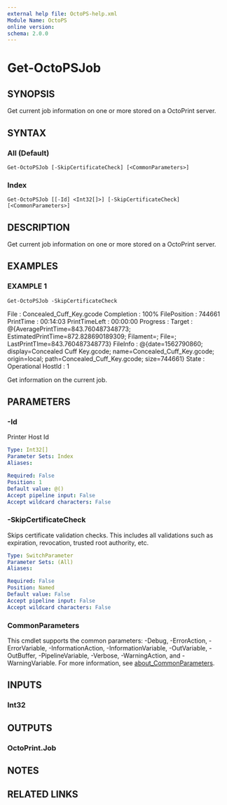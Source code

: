 ```yaml
---
external help file: OctoPS-help.xml
Module Name: OctoPS
online version:
schema: 2.0.0
---
```


# Get-OctoPSJob

## SYNOPSIS
Get current job information on one or more stored on a OctoPrint server.

## SYNTAX

### All (Default)
```
Get-OctoPSJob [-SkipCertificateCheck] [<CommonParameters>]
```

### Index
```
Get-OctoPSJob [[-Id] <Int32[]>] [-SkipCertificateCheck] [<CommonParameters>]
```

## DESCRIPTION
Get current job information on one or more stored on a OctoPrint server.

## EXAMPLES

### EXAMPLE 1
```
Get-OctoPSJob -SkipCertificateCheck
```

File          : Concealed_Cuff_Key.gcode
Completion    : 100%
FilePosition  : 744661
PrintTime     : 00:14:03
PrintTimeLeft : 00:00:00
Progress      : 
Target        : @{AveragePrintTime=843.760487348773; EstimatedPrintTime=872.828690189309; Filament=; File=; LastPrintTIme=843.760487348773}
FileInfo      : @{date=1562790860; display=Concealed Cuff Key.gcode; name=Concealed_Cuff_Key.gcode; origin=local; path=Concealed_Cuff_Key.gcode; size=744661}
State         : Operational
HostId        : 1

Get information on the current job.

## PARAMETERS

### -Id
Printer Host Id

```yaml
Type: Int32[]
Parameter Sets: Index
Aliases:

Required: False
Position: 1
Default value: @()
Accept pipeline input: False
Accept wildcard characters: False
```

### -SkipCertificateCheck
Skips certificate validation checks.
This includes all validations such as expiration, revocation, trusted root authority, etc.

```yaml
Type: SwitchParameter
Parameter Sets: (All)
Aliases:

Required: False
Position: Named
Default value: False
Accept pipeline input: False
Accept wildcard characters: False
```

### CommonParameters
This cmdlet supports the common parameters: -Debug, -ErrorAction, -ErrorVariable, -InformationAction, -InformationVariable, -OutVariable, -OutBuffer, -PipelineVariable, -Verbose, -WarningAction, and -WarningVariable. For more information, see [about_CommonParameters](http://go.microsoft.com/fwlink/?LinkID=113216).

## INPUTS

### Int32
## OUTPUTS

### OctoPrint.Job
## NOTES

## RELATED LINKS
